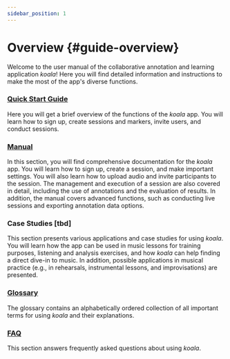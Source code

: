 ```yaml
---
sidebar_position: 1
---
```


# Overview {#guide-overview}

Welcome to the user manual of the collaborative annotation and learning application _koala_! Here you will find detailed information and instructions to make the most of the app's diverse functions.

### [Quick Start Guide](./01-quickstart.md)

Here you will get a brief overview of the functions of the _koala_ app. You will learn how to sign up, create sessions and markers, invite users, and conduct sessions.

### [Manual](/docs/guide/02-Handbuch/01-login.md)

In this section, you will find comprehensive documentation for the _koala_ app. You will learn how to sign up, create a session, and make important settings. You will also learn how to upload audio and invite participants to the session. The management and execution of a session are also covered in detail, including the use of annotations and the evaluation of results. In addition, the manual covers advanced functions, such as conducting live sessions and exporting annotation data options.

### Case Studies [tbd]

This section presents various applications and case studies for using _koala_. You will learn how the app can be used in music lessons for training purposes, listening and analysis exercises, and how _koala_ can help finding a direct dive-in to music. In addition, possible applications in musical practice (e.g., in rehearsals, instrumental lessons, and improvisations) are presented.

### [Glossary](/docs/guide/glossary.md)

The glossary contains an alphabetically ordered collection of all important terms for using _koala_ and their explanations.

### [FAQ](/docs/guide/05-faq.md)

This section answers frequently asked questions about using _koala_.
